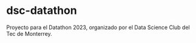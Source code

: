 # dsc-datathon
Proyecto para el Datathon 2023, organizado por el Data Science Club del Tec de Monterrey.
